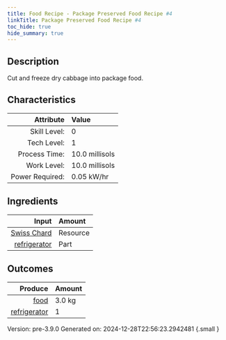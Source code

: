 ```yaml
---
title: Food Recipe - Package Preserved Food Recipe #4
linkTitle: Package Preserved Food Recipe #4
toc_hide: true
hide_summary: true
---
```


## Description
Cut and freeze dry cabbage into package food.

## Characteristics

| Attribute      | Value |
|--------:|:------|
|Skill Level:|0|
|Tech Level:|1|
|Process Time:|10.0 millisols|
|Work Level:|10.0 millisols|
|Power Required:|0.05 kW/hr|

## Ingredients

| Input      | Amount |
|--------:|:------|
|[Swiss Chard](/docs/definitions/resource/swiss-chard)|Resource|3.0 kg|
|[refrigerator](/docs/definitions/part/refrigerator)|Part|1|

## Outcomes


| Produce      | Amount |
|--------:|:------|
|[food](/docs/definitions/resource/food)|3.0 kg|
|[refrigerator](/docs/definitions/part/refrigerator)|1|


Version: pre-3.9.0 Generated on: 2024-12-28T22:56:23.2942481
{.small }

